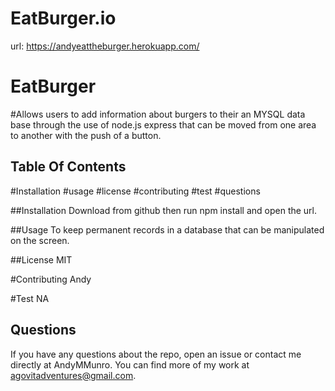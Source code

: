 # EatBurger.io

url: https://andyeattheburger.herokuapp.com/
  
  # EatBurger
  
  #Allows users to add information about burgers to their an MYSQL data base through the use of node.js express that can be moved from one area to another with the push of a button. 
  
  ## Table Of Contents 
   
  #Installation
  #usage
  #license 
  #contributing
  #test
  #questions

  ##Installation
  Download from github then run npm install and open the url. 
 
  ##Usage
  To keep permanent records in a database that can be manipulated on the screen.  
  
  ##License 
  MIT
  
  #Contributing
  Andy
  
  #Test
  NA

## Questions 
If you have any questions about the repo,
open an issue or contact me directly at AndyMMunro. 
You can find more of my work at agovitadventures@gmail.com.

